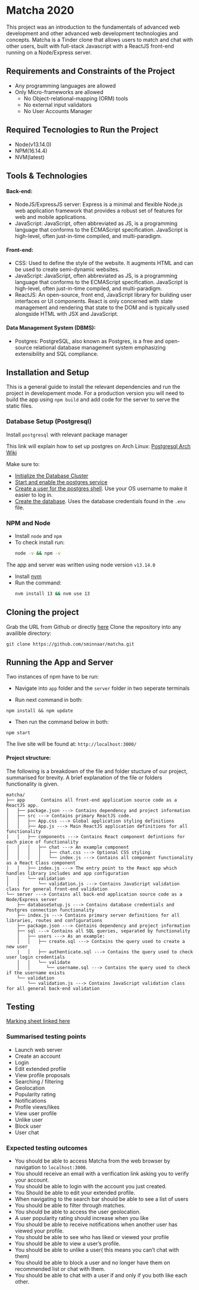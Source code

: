# Matcha 2020
This project was an introduction to the fundamentals of advanced web development and other advanced web development technologies and concepts.
Matcha is a Tinder clone that allows users to match and chat with other users, built with full-stack Javascript with a ReactJS front-end running on a Node/Express 
server.

## Requirements and Constraints of the Project
- Any programming languages are allowed
- Only Micro-frameworks are allowed
    - No Object-relational-mapping (ORM) tools 
    - No external input validators
    - No User Accounts Manager

## Required Tecnologies to Run the Project
- Node(v13.14.0)
- NPM(16.14.4)
- NVM(latest)

## Tools & Technologies

#### Back-end:
- NodeJS/ExpressJS server:  Express is a minimal and flexible Node.js web application framework that provides a robust set of features for web and mobile applications. 
- JavaScript: JavaScript, often abbreviated as JS, is a programming language that conforms to the ECMAScript specification. JavaScript is high-level, often just-in-time compiled, and multi-paradigm.

#### Front-end:
- CSS: Used to define the style of the website. It augments HTML and can be used to create semi-dynamic websites.
- JavaScript: JavaScript, often abbreviated as JS, is a programming language that conforms to the ECMAScript specification. JavaScript is high-level, often just-in-time compiled, and multi-paradigm.
- ReactJS: An open-source, front end, JavaScript library for building user interfaces or UI components. React is only concerned with state management and rendering that state to the DOM and is typically used alongside HTML with JSX and JavaScript.

#### Data Management System (DBMS):
- Postgres: PostgreSQL, also known as Postgres, is a free and open-source relational database management system emphasizing extensibility and SQL compliance.

## Installation and Setup
This is a general guide to install the relevant dependencies and run the project in developement mode.
For a production version you will need to build the app using `npm build` and add code for the server to serve the static files.

### Database Setup (Postgresql)
Install `postgresql` with relevant package manager

This link will explain how to set up postgres on Arch Linux: [Postgresql Arch Wiki](https://wiki.archlinux.org/index.php/PostgreSQL)

Make sure to:
- [Initialize the Database Cluster](https://wiki.archlinux.org/index.php/PostgreSQL)
- [Start and enable the postgres service](https://wiki.archlinux.org/index.php/Systemd#Using_units)
- [Create a user for the postgres shell](https://wiki.archlinux.org/index.php/PostgreSQL). Use your OS username to make it easier to log in.
- [Create the database](https://wiki.archlinux.org/index.php/PostgreSQL). Uses the database credentials found in the `.env` file.

### NPM and Node
- Install `node` and `npm`
- To check install run:
	```bash
	node -v && npm -v
	```
The app and server was written using node version `v13.14.0`
- Install [nvm](https://github.com/nvm-sh/nvm)
- Run the command:
	```bash
	nvm install 13 && nvm use 13
	```

## Cloning the project
Grab the URL from Github or directly [here](https://github.com/sminnaar/matcha.git)
Clone the repository into any availible directory:
```
git clone https://github.com/sminnaar/matcha.git
```

## Running the App and Server
Two instances of npm have to be run:
- Navigate into `app` folder and the `server` folder in two seperate terminals

- Run next command in both:
```
npm install && npm update
```
- Then run the command below in both:
```
npm start
```
The live site will be found at: `http://localhost:3000/`

#### Project structure:
The following is a breakdown of the file and folder stucture of our project, summarised for brevity. A brief explanation of the file or folders functionality is given.
```
matcha/
├── app 	 Contains all front-end application source code as a ReactJS app. 
│   ├── package.json ---> Contains dependency and project information
│   ├── src ---> Contains primary ReactJS code. 
│   │   ├── App.css ---> Global application styling definitions
│   │   ├── App.js ---> Main ReactJS application definitions for all functionality
│   │   ├── components ---> Contains React component defintions for each piece of functionality
│   │   │   ├── chat ---> An example component
│   │   │   │   ├── chat.css ---> Optional CSS styling 
│   │   │   │   └── index.js ---> Contains all component functionality as a React Class component
│   │   ├── index.js ---> The entry point to the React app which handles library includes and app configuration 
│   │   └── validation 
│   │       └── validation.js ---> Contains JavaScript validation class for general front-end validation 
└── server ---> Contains all back-end application source code as a Node/Express server
    ├── databaseSetup.js ---> Contains database credentials and Postgres connection functionality
    ├── index.js ---> Contains primary server definitions for all libraries, routes and configurations
    ├── package.json ---> Contains dependency and project information
    ├── sql ---> Contains all SQL queries, separated by functionality
    │   ├── users ---> As an example:
    │   │   ├── create.sql ---> Contains the query used to create a new user 
    |   │   ├── authenticate.sql ---> Contains the query used to check user login credentials
    │   │   └── validate 
    │   │      └── username.sql ---> Contains the query used to check if the username exists
    └── validation
        └── validation.js ---> Contains JavaScript validation class for all general back-end validation 
```

## Testing
[Marking sheet linked here](https://github.com/tcajee/camagru/blob/master/camagru.pdf)

### Summarised testing points
- Launch web server
- Create an account
- Login
- Edit extended profile
- View profile proposals
- Searching / filtering
- Geolocation 
- Popularity rating
- Notifications
- Profile views/likes
- View user profile
- Unlike user
- Block user
- User chat

### Expected testing outcomes
- You should be able to access Matcha from the web browser by navigation to `localhost:3000`.
- You should receive an email with a verification link asking you to verify your account.
- You should be able to login with the account you just created.
- You Should be able to edit your extended profile.
- When navigating to the search bar should be able to see a list of users 
- You should be able to filter through matches.
- You should be able to access the user geolocation.
- A user popularity rating should increase when you like
- You should be able to receive notifications when another user has viewed your profile.
- You should be able to see who has liked or viewed your profile
- You should be able to view a user’s profile.
- You should be able to unlike a user( this means you can’t chat with them)
- You should be able to block a user and no longer have them on recommended list or chat with them.
- You should be able to chat with a user if and only if you both like each other.
